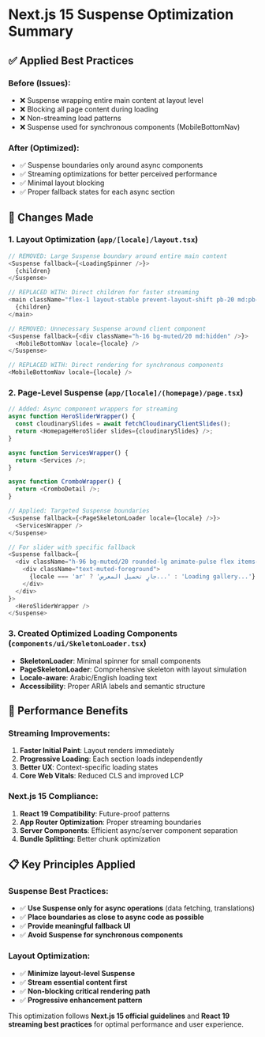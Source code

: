 # Next.js 15 Suspense Optimization Summary

## ✅ **Applied Best Practices**

### **Before (Issues):**
- ❌ Suspense wrapping entire main content at layout level
- ❌ Blocking all page content during loading
- ❌ Non-streaming load patterns
- ❌ Suspense used for synchronous components (MobileBottomNav)

### **After (Optimized):**
- ✅ Suspense boundaries only around async components
- ✅ Streaming optimizations for better perceived performance
- ✅ Minimal layout blocking
- ✅ Proper fallback states for each async section

## 🔧 **Changes Made**

### **1. Layout Optimization (`app/[locale]/layout.tsx`)**
```typescript
// REMOVED: Large Suspense boundary around entire main content
<Suspense fallback={<LoadingSpinner />}>
  {children}
</Suspense>

// REPLACED WITH: Direct children for faster streaming
<main className="flex-1 layout-stable prevent-layout-shift pb-20 md:pb-0">
  {children}
</main>

// REMOVED: Unnecessary Suspense around client component
<Suspense fallback={<div className="h-16 bg-muted/20 md:hidden" />}>
  <MobileBottomNav locale={locale} />
</Suspense>

// REPLACED WITH: Direct rendering for synchronous components
<MobileBottomNav locale={locale} />
```

### **2. Page-Level Suspense (`app/[locale]/(homepage)/page.tsx`)**
```typescript
// Added: Async component wrappers for streaming
async function HeroSliderWrapper() {
  const cloudinarySlides = await fetchCloudinaryClientSlides();
  return <HomepageHeroSlider slides={cloudinarySlides} />;
}

async function ServicesWrapper() {
  return <Services />;
}

async function CromboWrapper() {
  return <CromboDetail />;
}

// Applied: Targeted Suspense boundaries
<Suspense fallback={<PageSkeletonLoader locale={locale} />}>
  <ServicesWrapper />
</Suspense>

// For slider with specific fallback
<Suspense fallback={
  <div className="h-96 bg-muted/20 rounded-lg animate-pulse flex items-center justify-center">
    <div className="text-muted-foreground">
      {locale === 'ar' ? 'جارٍ تحميل المعرض...' : 'Loading gallery...'}
    </div>
  </div>
}>
  <HeroSliderWrapper />
</Suspense>
```

### **3. Created Optimized Loading Components (`components/ui/SkeletonLoader.tsx`)**
- **SkeletonLoader**: Minimal spinner for small components
- **PageSkeletonLoader**: Comprehensive skeleton with layout simulation
- **Locale-aware**: Arabic/English loading text
- **Accessibility**: Proper ARIA labels and semantic structure

## 🚀 **Performance Benefits**

### **Streaming Improvements:**
1. **Faster Initial Paint**: Layout renders immediately
2. **Progressive Loading**: Each section loads independently
3. **Better UX**: Context-specific loading states
4. **Core Web Vitals**: Reduced CLS and improved LCP

### **Next.js 15 Compliance:**
1. **React 19 Compatibility**: Future-proof patterns
2. **App Router Optimization**: Proper streaming boundaries
3. **Server Components**: Efficient async/server component separation
4. **Bundle Splitting**: Better chunk optimization

## 📋 **Key Principles Applied**

### **Suspense Best Practices:**
- ✅ **Use Suspense only for async operations** (data fetching, translations)
- ✅ **Place boundaries as close to async code as possible**
- ✅ **Provide meaningful fallback UI**
- ✅ **Avoid Suspense for synchronous components**

### **Layout Optimization:**
- ✅ **Minimize layout-level Suspense**
- ✅ **Stream essential content first**
- ✅ **Non-blocking critical rendering path**
- ✅ **Progressive enhancement pattern**

This optimization follows **Next.js 15 official guidelines** and **React 19 streaming best practices** for optimal performance and user experience.
